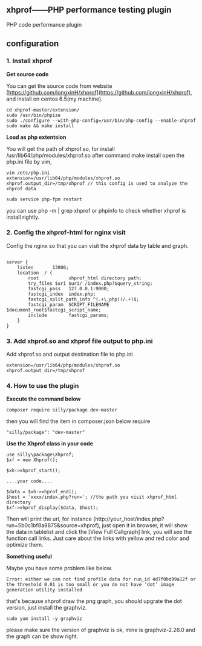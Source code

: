 ## xhprof——PHP performance testing plugin
PHP code performance plugin

## configuration

### 1. Install xhprof
**Get source code**  

You can get the source code from website [https://github.com/longxinH/xhprof](https://github.com/longxinH/xhprof),
and install on centos 6.5(my machine). 

```
cd xhprof-master/extension/
sudo /usr/bin/phpize
sudo ./configure --with-php-config=/usr/bin/php-config --enable-xhprof
sudo make && make install
```

**Load as php extentsion**   

You will get the path of xhprof.so, for install /usr/lib64/php/modules/xhprof.so after command make install
open the php.ini file by vim, 

```
vim /etc/php.ini  
extension=/usr/lib64/php/modules/xhprof.so 
xhprof.output_dir=/tmp/xhprof // this config is used to analyze the xhprof data

sudo service php-fpm restart
```
you can use php -m | grep xhprof or phpinfo to check whether xhprof is install rightly.

### 2. Config the xhprof-html for nginx visit
Config the nginx so that you can visit the xhprof data by table and graph.
```

server {
    listen       13000;
    location  / { 
        root           xhprof_html directory path;
        try_files $uri $uri/ /index.php?$query_string;
        fastcgi_pass   127.0.0.1:9000;
        fastcgi_index  index.php;
        fastcgi_split_path_info ^(.+\.php)(/.+)$;
        fastcgi_param  SCRIPT_FILENAME   $document_root$fastcgi_script_name;
        include        fastcgi_params;
    }   
}

```

### 3. Add xhprof.so and xhprof file output to php.ini
Add xhprof.so and output destination file to php.ini

```
extension=/usr/lib64/php/modules/xhprof.so
xhprof.output_dir=/tmp/xhprof
```


### 4. How to use the plugin

**Execute the command below**    

```
composer require silly/package dev-master
```
then you will find the item in composer.json below require

```
"silly/package": "dev-master"
```

**Use the Xhprof class in your code**   

```
use silly\package\Xhprof;
$xf = new Xhprof();

$xh->xhprof_start();

....your code....

$data = $xh->xhprof_end();
$host = 'xxxx/index.php?run='; //the path you visit xhprof_html directory
$xf->xhprof_display($data, $host);
```
Then will print the url, for instance (http://your_host/index.php?run=5b0c1bf8a8875&source=xhprof),
just open it in browser, it will show the data in tablelist and click the [View Full Callgraph] link, 
you will see the function call links. Just care about the links with yellow and red color and optimize them.

**Something useful**   

Maybe you have some problem like below.

```
Error: either we can not find profile data for run_id 4d7f0bd99a12f or 
the threshold 0.01 is too small or you do not have ‘dot’ image 
generation utility installed
```
that's because xhprof draw the png graph, you should upgrate the dot version, just install the graphviz.

```
sudo yum install -y graphviz
```
 please make sure the version of graphviz is ok, mine is graphviz-2.26.0 and the graph can be show right.

